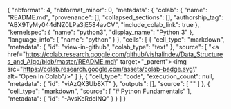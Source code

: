 {
  "nbformat": 4,
  "nbformat_minor": 0,
  "metadata": {
    "colab": {
      "name": "README.md",
      "provenance": [],
      "collapsed_sections": [],
      "authorship_tag": "ABX9TyMy044dNZ0LPa3jE584avCV",
      "include_colab_link": true
    },
    "kernelspec": {
      "name": "python3",
      "display_name": "Python 3"
    },
    "language_info": {
      "name": "python"
    }
  },
  "cells": [
    {
      "cell_type": "markdown",
      "metadata": {
        "id": "view-in-github",
        "colab_type": "text"
      },
      "source": [
        "<a href=\"https://colab.research.google.com/github/vishalindev/Data_Structures_and_Algo/blob/master/README.md\" target=\"_parent\"><img src=\"https://colab.research.google.com/assets/colab-badge.svg\" alt=\"Open In Colab\"/></a>"
      ]
    },
    {
      "cell_type": "code",
      "execution_count": null,
      "metadata": {
        "id": "viAzQX3Ub8XT"
      },
      "outputs": [],
      "source": [
        ""
      ]
    },
    {
      "cell_type": "markdown",
      "source": [
        "# Python Fundamentals"
      ],
      "metadata": {
        "id": "-AvsKcRdcINQ"
      }
    }
  ]
}